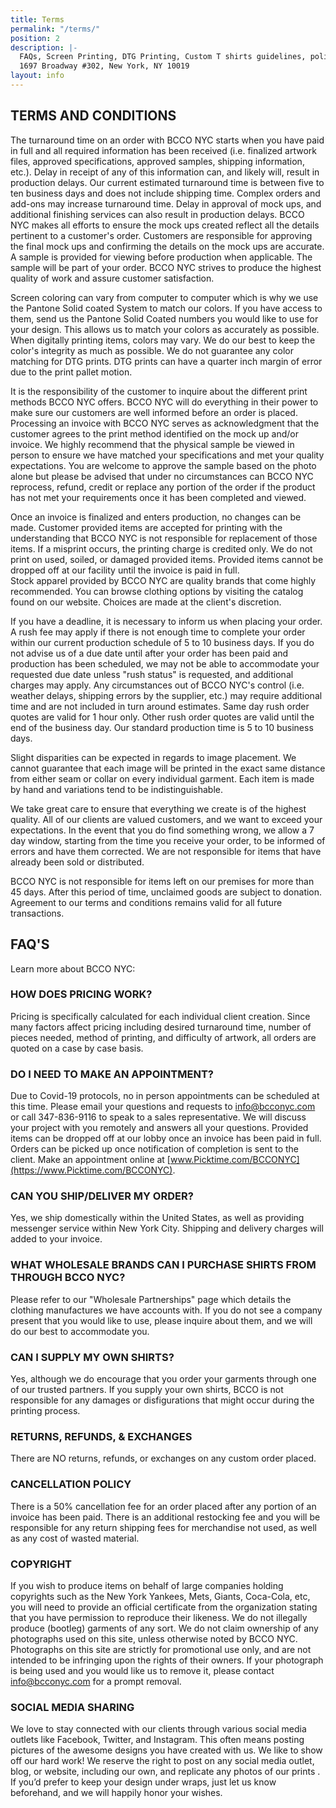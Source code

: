```yaml
---
title: Terms
permalink: "/terms/"
position: 2
description: |-
  FAQs, Screen Printing, DTG Printing, Custom T shirts guidelines, policies and requirements.
  1697 Broadway #302, New York, NY 10019
layout: info
---
```


## TERMS AND CONDITIONS ##
The turnaround time on an order with BCCO NYC starts when you have paid in full and all required information has been received (i.e. finalized artwork files, approved specifications, approved samples, shipping information, etc.).    Delay in receipt of any of this information can, and likely will, result in production delays.   Our current estimated turnaround time is between five to ten business days and does not include shipping time.   Complex orders and add-ons may increase turnaround time. Delay in approval of mock ups, and additional finishing services can also result in production delays. BCCO NYC makes all efforts to ensure the mock ups created reflect all the details pertinent to a customer's order.   Customers are responsible for approving the final mock ups and confirming the details on the mock ups are accurate.  A sample is provided for viewing before production when applicable.   The sample will be part of your order.   BCCO NYC strives to produce the highest quality of work and assure customer satisfaction.


Screen coloring can vary from computer to computer which is why we use the Pantone Solid coated System to match our colors.   If you have access to them, send us the Pantone Solid Coated numbers you would like to use for your design.   This allows us to match your colors as accurately as possible.   When digitally printing items, colors may vary. We do our best to keep the color's integrity as much as possible.    We do not guarantee any color matching for DTG prints.   DTG prints can have a quarter inch margin of error due to the print pallet motion.

It is the responsibility of the customer to inquire about the different print methods
BCCO NYC offers.   BCCO NYC will do everything in their power to make sure our customers are well informed before an order is placed.   Processing an invoice with BCCO NYC serves as acknowledgment that the customer agrees to the print method identified on the mock up and/or invoice.   We highly recommend that the physical sample be viewed in person to ensure we have matched your specifications and met your quality expectations.   You are welcome to approve the sample based on the photo alone but please be advised that under no circumstances can BCCO NYC reprocess, refund, credit or replace any portion of the order if the product has not met your requirements once it has been completed and viewed.


Once an invoice is finalized and enters production, no changes can be made.   Customer provided items are accepted for printing with the understanding that BCCO NYC is not responsible for replacement of those items.   If a misprint occurs, the printing charge is credited only.   We do not print on used, soiled, or damaged provided items.  Provided items cannot be dropped off at our facility until the invoice is paid in full.  
Stock apparel provided by BCCO NYC are quality brands that come highly recommended.
You can browse clothing options by visiting the catalog found on our website.   Choices are made at the client's discretion.

If you have a deadline, it is necessary to inform us when placing your order.  A rush fee may apply if there is not enough time to complete your order within our current production schedule of 5 to 10 business days.   If you do not advise us of a due date until after your order has been paid and production has been scheduled, we may not be able to accommodate your requested due date unless "rush status" is requested, and additional charges may apply.   Any circumstances out of BCCO NYC's control (i.e. weather delays, shipping errors by the supplier, etc.) may require additional time and are not included in turn around estimates.   Same day rush order quotes are valid for 
1 hour only.   Other rush order quotes are valid until the end of the business day.  Our standard production time is 5 to 10 business days.

Slight disparities can be expected in regards to image placement.   We cannot guarantee that each image will be printed in the exact same distance from either seam or collar on every individual garment.   Each item is made by hand and variations tend to be indistinguishable.

We take great care to ensure that everything we create is of the highest quality.   All of our clients are valued customers, and we want to exceed your expectations.    In the event that you do find something wrong, we allow a 7 day window, starting from the time you receive your order, to be informed of errors and have them corrected.   We are not responsible for items that have already been sold or distributed.

BCCO NYC is not responsible for items left on our premises for more than 45 days.      After this period of time, unclaimed goods are subject to donation.   Agreement to our terms and conditions remains valid for all future transactions.

## FAQ'S ##
Learn more about BCCO NYC:

### HOW DOES PRICING WORK? ###
Pricing is specifically calculated for each individual client creation. Since many factors affect pricing including desired turnaround time, number of pieces needed, method of printing, and difficulty of artwork, all orders are quoted on a case by case basis.

### DO I NEED TO MAKE AN APPOINTMENT? ###
Due to Covid-19 protocols, no in person appointments can be scheduled at this time.
Please email your questions and requests to info@bcconyc.com or call 347-836-9116 to speak to a sales representative.  We will discuss your project with you remotely
and answers all your questions.  Provided items can be dropped off at our lobby once an invoice has been paid in full.  Orders can be picked up once notification of completion is sent to the client.  Make an appointment online at [www.Picktime.com/BCCONYC](https://www.Picktime.com/BCCONYC).

### CAN YOU SHIP/DELIVER MY ORDER? ###
Yes, we ship domestically within the United States, as well as providing messenger service within New York City. Shipping and delivery charges will added to your invoice.

### WHAT WHOLESALE BRANDS CAN I PURCHASE SHIRTS FROM THROUGH BCCO NYC? ###
Please refer to our "Wholesale Partnerships" page which details the clothing manufactures we have accounts with. If you do not see a company present that you would like to use, please inquire about them, and we will do our best to accommodate you.

### CAN I SUPPLY MY OWN SHIRTS? ###
Yes, although we do encourage that you order your garments through one of our trusted partners. If you supply your own shirts, BCCO is not responsible for any damages or disfigurations that might occur during the printing process.

### RETURNS, REFUNDS, & EXCHANGES ###
There are NO returns, refunds, or exchanges on any custom order placed.

### CANCELLATION POLICY ###
There is a 50% cancellation fee for an order placed after any portion of an invoice has been paid. There is an additional restocking fee and you will be responsible for any return shipping fees for merchandise not used, as well as any cost of wasted material.

### COPYRIGHT ###
If you wish to produce items on behalf of large companies holding copyrights such as the New York Yankees, Mets, Giants, Coca-Cola, etc, you will need to provide an official certificate from the organization stating that you have permission to reproduce their likeness. We do not illegally produce (bootleg) garments of any sort.
We do not claim ownership of any photographs used on this site, unless otherwise noted by BCCO NYC. Photographs on this site are strictly for promotional use only, and are not intended to be infringing upon the rights of their owners. If your photograph is being used and you would like us to remove it, please contact info@bcconyc.com for a prompt removal.

### SOCIAL MEDIA SHARING ###
We love to stay connected with our clients through various social media outlets like Facebook, Twitter, and Instagram. This often means posting pictures of the awesome designs you have created with us. We like to show off our hard work! We reserve the right to post on any social media outlet, blog, or website, including our own, and replicate any photos of our prints . If you’d prefer to keep your design under wraps, just let us know beforehand, and we will happily honor your wishes.
